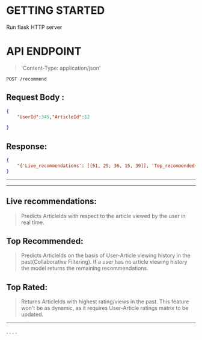 # GETTING STARTED
Run flask HTTP server


# API ENDPOINT
>'Content-Type: application/json'


```POST /recommend```


## Request Body :

```json
{
    "UserId":345,"ArticleId":12

}
```
## Response: 

```json
{
    "{'Live_recommendations': [[51, 25, 36, 15, 39]], 'Top_recommended(user interests)': [111, 59, 96, 106, 5], 'Top_Rated': [170, 59, 93, 100, 96]}"
}
```
***
***

## Live recommendations: 

>Predicts ArticleIds with respect to the article viewed by the user in real time.

## Top Recommended: 

>Predicts ArticleIds on the basis of User-Article viewing history in the past(Collaborative Filtering). If a user has no article viewing history the model returns the remaining recommendations.

## Top Rated: 

>Returns ArticleIds with highest rating/views in the past. This feature won't be as dynamic, as it requires User-Article ratings matrix to be updated.
 

***


.
.
.
.

